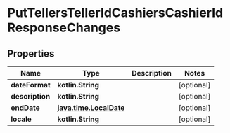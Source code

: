 
# PutTellersTellerIdCashiersCashierIdResponseChanges

## Properties
| Name | Type | Description | Notes |
| ------------ | ------------- | ------------- | ------------- |
| **dateFormat** | **kotlin.String** |  |  [optional] |
| **description** | **kotlin.String** |  |  [optional] |
| **endDate** | [**java.time.LocalDate**](java.time.LocalDate.md) |  |  [optional] |
| **locale** | **kotlin.String** |  |  [optional] |



